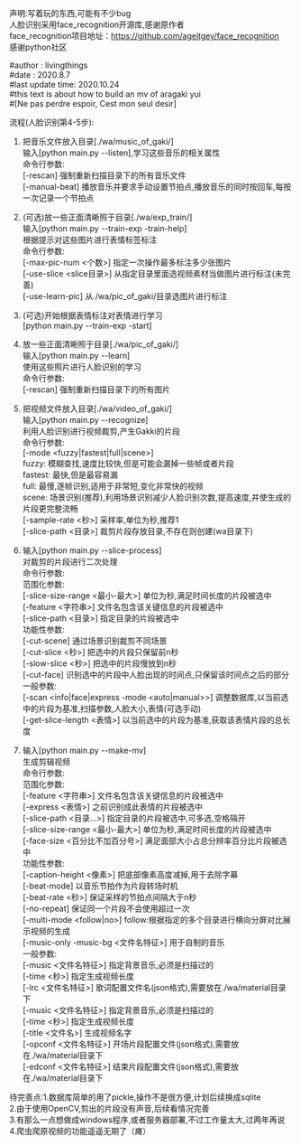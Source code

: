 声明:写着玩的东西,可能有不少bug  
    人脸识别采用face_recognition开源库,感谢原作者  
    face_recognition项目地址：https://github.com/ageitgey/face_recognition  
    感谢python社区  
  
#author          : livingthings  
#date            : 2020.8.7  
#last update time: 2020.10.24  
#this text is about how to build an mv of aragaki yui  
#[Ne pas perdre espoir, Cest mon seul desir]  

流程(人脸识别第4-5步):  
1.  把音乐文件放入目录[./wa/music_of_gaki/]  
    输入[python main.py --listen],学习这些音乐的相关属性  
    命令行参数:  
    [-rescan] 强制重新扫描目录下的所有音乐文件  
    [-manual-beat] 播放音乐并要求手动设置节拍点,播放音乐的同时按回车,每按一次记录一个节拍点  
    
    
2.  (可选)放一些正面清晰照于目录[./wa/exp_train/]  
    输入[python main.py --train-exp -train-help]  
    根据提示对这些图片进行表情标签标注  
    命令行参数:  
    [-max-pic-num <个数>] 指定一次操作最多标注多少张图片  
    [-use-slice <slice目录>] 从指定目录里面选视频素材当做图片进行标注(未完善)  
    [-use-learn-pic] 从./wa/pic_of_gaki/目录选图片进行标注  
    
    
3.  (可选)开始根据表情标注对表情进行学习  
    [python main.py --train-exp -start]  
    
    
4.  放一些正面清晰照于目录[./wa/pic_of_gaki/]  
    输入[python main.py --learn]  
    使用这些照片进行人脸识别的学习  
    命令行参数:  
    [-rescan] 强制重新扫描目录下的所有图片  
    
    
5.  把视频文件放入目录[./wa/video_of_gaki/]  
    输入[python main.py --recognize]  
    利用人脸识别进行视频裁剪,产生Gakki的片段  
    命令行参数:  
    [-mode <fuzzy|fastest|full|scene>]  
        fuzzy: 模糊查找,速度比较快,但是可能会漏掉一些帧或者片段  
        fastest: 最快,但是最容易漏  
        full: 最慢,逐帧识别,适用于非常短,变化非常快的视频  
        scene: 场景识别(推荐),利用场景识别减少人脸识别次数,提高速度,并使生成的片段更完整流畅  
    [-sample-rate <秒>] 采样率,单位为秒,推荐1  
    [-slice-path <目录>] 裁剪片段存放目录,不存在则创建(wa目录下)  
    
    
6.  输入[python main.py --slice-process]  
    对裁剪的片段进行二次处理  
    命令行参数:  
        范围化参数:  
            [-slice-size-range <最小-最大>] 单位为秒,满足时间长度的片段被选中  
            [-feature <字符串>] 文件名包含该关键信息的片段被选中  
            [-slice-path <目录>] 指定目录的片段被选中  
        功能性参数:  
            [-cut-scene] 通过场景识别裁剪不同场景  
            [-cut-slice <秒>] 把选中的片段只保留前n秒  
            [-slow-slice <秒>] 把选中的片段慢放到n秒  
            [-cut-face] 识别选中的片段中人脸出现的时间点,只保留该时间点之后的部分  
        一般参数:  
            [-scan <info|face|express -mode <auto|manual>>] 调整数据库,以当前选中的片段为基准,扫描参数,人脸大小,表情(可选手动)  
            [-get-slice-length <表情>] 以当前选中的片段为基准,获取该表情片段的总长度  
    
    
7.  输入[python main.py --make-mv]  
    生成剪辑视频  
    命令行参数:  
    范围化参数:  
        [-feature <字符串>] 文件名包含该关键信息的片段被选中  
        [-express <表情>] 之前识别成此表情的片段被选中  
        [-slice-path <目录...>] 指定目录的片段被选中,可多选,空格隔开  
        [-slice-size-range <最小-最大>] 单位为秒,满足时间长度的片段被选中  
        [-face-size <百分比不加百分号>] 满足面部大小占总分辨率百分比片段被选中  
    功能性参数:  
        [-caption-height <像素>] 把底部像素高度减掉,用于去除字幕  
        [-beat-mode] 以音乐节拍作为片段转场时机  
        [-beat-rate <秒>] 保证采样的节拍点间隔大于n秒  
        [-no-repeat] 保证同一个片段不会使用超过一次  
        [-multi-mode <follow|no>] follow:根据指定的多个目录进行横向分屏对比展示视频的生成  
        [-music-only -music-bg <文件名特征>] 用于自制的音乐  
    一般参数:  
        [-music <文件名特征>] 指定背景音乐,必须是扫描过的  
        [-time <秒>] 指定生成视频长度  
        [-lrc <文件名特征>] 歌词配置文件名(json格式),需要放在./wa/material目录下  
        [-music <文件名特征>] 指定背景音乐,必须是扫描过的  
        [-time <秒>] 指定生成视频长度  
        [-title <文件名>] 生成视频名字  
        [-opconf <文件名特征>] 开场片段配置文件(json格式),需要放在./wa/material目录下  
        [-edconf <文件名特征>] 结束片段配置文件(json格式),需要放在./wa/material目录下  
        
        
待完善点:1.数据库简单的用了pickle,操作不是很方便,计划后续换成sqlite  
         2.由于使用OpenCV,剪出的片段没有声音,后续看情况完善  
         3.有那么一点想做成windows程序,或者服务器部署,不过工作量太大,过两年再说  
         4.爬虫爬原视频的功能遥遥无期了（瘫）
    
